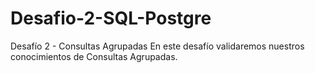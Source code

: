 # Desafio-2-SQL-Postgre
Desafío 2 - Consultas Agrupadas En este desafío validaremos nuestros conocimientos de Consultas Agrupadas.
